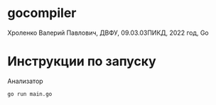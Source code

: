 # gocompiler
Хроленко Валерий Павлович, ДВФУ, 09.03.03ПИКД, 2022 год, Go
# Инструкции по запуску
Анализатор
```
go run main.go
```
